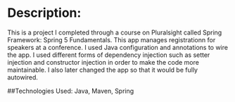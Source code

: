 # Description:
This is a project I completed through a course on Pluralsight called Spring Framework: Spring 5 Fundamentals. This app manages registrationn for speakers at a conference. I used Java configuration and 
annotations to wire the app. I used different forms of dependency injection such as setter injection and constructor injection in order to make the code more maintainable. I also later changed the app so that it would be fully autowired.


##Technologies Used:
Java, Maven, Spring 
